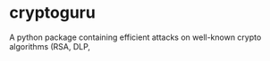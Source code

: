 # cryptoguru
A python package containing efficient attacks on well-known crypto algorithms (RSA, DLP, 
